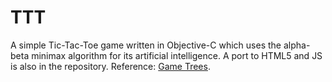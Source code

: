 TTT
===

A simple Tic-Tac-Toe game written in Objective-C which uses the alpha-beta minimax algorithm for its artificial intelligence. A port to HTML5 and JS is also in the repository. Reference: [Game Trees](http://www.ocf.berkeley.edu/~yosenl/extras/alphabeta/alphabeta.html).
